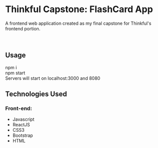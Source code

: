 <h1>Thinkful Capstone: FlashCard App</h1>
A frontend web application created as my final capstone for Thinkful's frontend portion.<br>
<br>
<br>

<h2>Usage</h2>
npm i<br>
npm start<br>
Servers will start on localhost:3000 and 8080<br>

<h2>Technologies Used</h2>
<h3>Front-end:</h3>
<ul>
<li>Javascript</li>
<li>ReactJS</li>
<li>CSS3</li>
<li>Bootstrap</li>
<li>HTML</li>
</ul>
